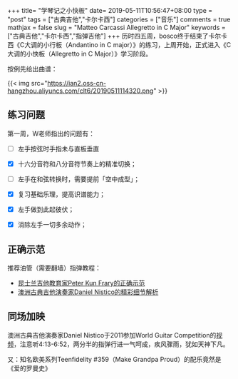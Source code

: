 +++
title= "学琴记之小快板"
date= 2019-05-11T10:56:47+08:00
type = "post"
tags = ["古典吉他","卡尔卡西"]
categories = ["音乐"]
comments = true
mathjax = false
slug = "Matteo Carcassi Allegretto in C Major"
keywords = ["古典吉他","卡尔卡西","指弹吉他"]
+++
历时四五周，bosco终于结束了卡尔卡西《C大调的小行板（Andantino in C major）》的练习，上周开始，正式进入《C大调的小快板（Allegretto in C Major）》学习阶段。

按例先给出曲谱：

{{< img src="https://ian2.oss-cn-hangzhou.aliyuncs.com/clt6/20190511114320.png" >}}
<!--more-->
## 练习问题

第一周，W老师指出的问题有：

- [ ] 左手按弦时手指未与直板垂直
- [x] 十六分音符和八分音符节奏上的精准切换；
- [ ] 左手在和弦转换时，需要提前「空中成型」；
- [x] 复习基础乐理，提高识谱能力；
- [x] 左手做到此起彼伏；
- [x] 消除左手一切多余动作；


## 正确示范

推荐油管（需要翻墙）指弹教程：

- [昆士兰吉他教育家Peter Kun Frary的正确示范][l1]
- [澳洲古典吉他演奏家Daniel Nistico的精彩细节解析][l2]

## 同场加映

澳洲古典吉他演奏家Daniel Nistico于2011参加World Guitar Competition的[视频][l3]，注意听4:13-6:52，两分半的指弹行进一气呵成，疾风骤雨，犹如天神下凡。

又：知名欧美系列Teenfidelity #359（Make Grandpa Proud）的配乐竟然是《爱的罗曼史》

[l1]: https://youtu.be/wXegUACR1mk
[l2]: https://youtu.be/1yR_IQqRlKY
[l3]: https://youtu.be/5QRJAu09xDM
